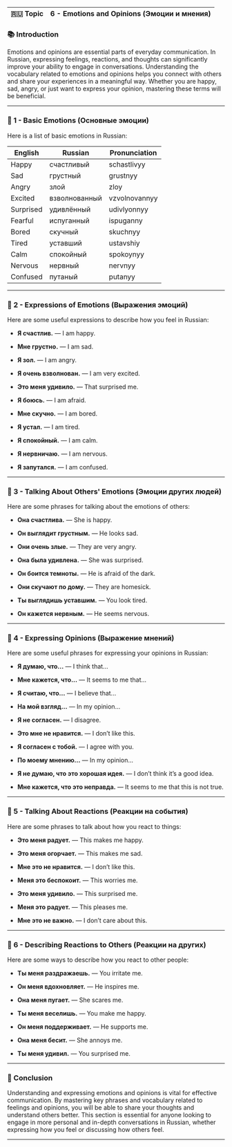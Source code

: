
|🇷🇺 Topic|6 - Emotions and Opinions (Эмоции и мнения)|
|---|---|

### 📚 Introduction

Emotions and opinions are essential parts of everyday communication. In Russian, expressing feelings, reactions, and thoughts can significantly improve your ability to engage in conversations. Understanding the vocabulary related to emotions and opinions helps you connect with others and share your experiences in a meaningful way. Whether you are happy, sad, angry, or just want to express your opinion, mastering these terms will be beneficial.

---

### 🔑 1 - Basic Emotions (Основные эмоции)

Here is a list of basic emotions in Russian:

|English|Russian|Pronunciation|
|---|---|---|
|Happy|счастливый|schastlivyy|
|Sad|грустный|grustnyy|
|Angry|злой|zloy|
|Excited|взволнованный|vzvolnovannyy|
|Surprised|удивлённый|udivlyonnyy|
|Fearful|испуганный|ispuganny|
|Bored|скучный|skuchnyy|
|Tired|уставший|ustavshiy|
|Calm|спокойный|spokoynyy|
|Nervous|нервный|nervnyy|
|Confused|путаный|putanyy|

---

### 🧪 2 - Expressions of Emotions (Выражения эмоций)

Here are some useful expressions to describe how you feel in Russian:

- **Я счастлив.** — I am happy.
    
- **Мне грустно.** — I am sad.
    
- **Я зол.** — I am angry.
    
- **Я очень взволнован.** — I am very excited.
    
- **Это меня удивило.** — That surprised me.
    
- **Я боюсь.** — I am afraid.
    
- **Мне скучно.** — I am bored.
    
- **Я устал.** — I am tired.
    
- **Я спокойный.** — I am calm.
    
- **Я нервничаю.** — I am nervous.
    
- **Я запутался.** — I am confused.
    

---

### 🧠 3 - Talking About Others' Emotions (Эмоции других людей)

Here are some phrases for talking about the emotions of others:

- **Она счастлива.** — She is happy.
    
- **Он выглядит грустным.** — He looks sad.
    
- **Они очень злые.** — They are very angry.
    
- **Она была удивлена.** — She was surprised.
    
- **Он боится темноты.** — He is afraid of the dark.
    
- **Они скучают по дому.** — They are homesick.
    
- **Ты выглядишь уставшим.** — You look tired.
    
- **Он кажется нервным.** — He seems nervous.
    

---

### 🔗 4 - Expressing Opinions (Выражение мнений)

Here are some useful phrases for expressing your opinions in Russian:

- **Я думаю, что...** — I think that...
    
- **Мне кажется, что...** — It seems to me that...
    
- **Я считаю, что...** — I believe that...
    
- **На мой взгляд...** — In my opinion...
    
- **Я не согласен.** — I disagree.
    
- **Это мне не нравится.** — I don’t like this.
    
- **Я согласен с тобой.** — I agree with you.
    
- **По моему мнению...** — In my opinion...
    
- **Я не думаю, что это хорошая идея.** — I don’t think it’s a good idea.
    
- **Мне кажется, что это неправда.** — It seems to me that this is not true.
    

---

### 🧪 5 - Talking About Reactions (Реакции на события)

Here are some phrases to talk about how you react to things:

- **Это меня радует.** — This makes me happy.
    
- **Это меня огорчает.** — This makes me sad.
    
- **Мне это не нравится.** — I don’t like this.
    
- **Меня это беспокоит.** — This worries me.
    
- **Это меня удивило.** — This surprised me.
    
- **Меня это радует.** — This pleases me.
    
- **Мне это не важно.** — I don’t care about this.
    

---

### 🧠 6 - Describing Reactions to Others (Реакции на других)

Here are some ways to describe how you react to other people:

- **Ты меня раздражаешь.** — You irritate me.
    
- **Он меня вдохновляет.** — He inspires me.
    
- **Она меня пугает.** — She scares me.
    
- **Ты меня веселишь.** — You make me happy.
    
- **Он меня поддерживает.** — He supports me.
    
- **Она меня бесит.** — She annoys me.
    
- **Ты меня удивил.** — You surprised me.
    

---

### 🎯 Conclusion

Understanding and expressing emotions and opinions is vital for effective communication. By mastering key phrases and vocabulary related to feelings and opinions, you will be able to share your thoughts and understand others better. This section is essential for anyone looking to engage in more personal and in-depth conversations in Russian, whether expressing how you feel or discussing how others feel.

---
